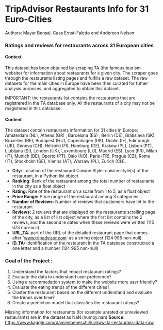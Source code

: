 # TripAdvisor Restaurants Info for 31 Euro-Cities

Authors: Mayur Bensal, Cass Ernst-Faletto and Anderson Nelson 

### Ratings and reviews for restaurants across 31 European cities

#### Context
This dataset has been obtained by scraping TA (the famous tourism website) for information about restaurants for a given city. The scraper goes through the restaurants listing pages and fulfills a raw dataset. The raw datasets for the main cities in Europe have been then curated for futher analysis purposes, and aggregated to obtain this dataset.

IMPORTANT: the restaurants list contains the restaurants that are registrered in the TA database only. All the restaurants of a city may not be resgistered in this database.

#### Content
The dataset contain restaurants information for 31 cities in Europe: Amsterdam (NL), Athens (GR) , Barcelona (ES) , Berlin (DE), Bratislava (SK), Bruxelles (BE), Budapest (HU), Copenhagen (DK), Dublin (IE), Edinburgh (UK), Geneva (CH), Helsinki (FI), Hamburg (DE), Krakow (PL), Lisbon (PT), Ljubljana (SI), London (UK), Luxembourg (LU), Madrid (ES), Lyon (FR), Milan (IT), Munich (DE), Oporto (PT), Oslo (NO), Paris (FR), Prague (CZ), Rome (IT), Stockholm (SE), Vienna (AT), Warsaw (PL), Zurich (CH).

  - **City:**  Location of the restaurant Cuisine Style: cuisine style(s) of the restaurant, in a Python list object 
- **Ranking:** Rank of the restaurant among the total number of restaurants in the city as a float object 
- **Rating:** Rate of the restaurant on a scale from 1 to 5, as a float object 
- **Price Range:** Price range of the restaurant among 3 categories
- **Number of Reviews:** Number of reviews that customers have let to the restaurant
- **Reviews:** 2 reviews that are displayed on the restaurants scrolling page of the city, as a list of list object where the first list contains the 2 reviews, and the second le dates when these reviews were written (115 673 non-null)
- **URL_TA:** part of the URL of the detailed restaurant page that comes after 'www.tripadvisor.com' as a string object (124 995 non-null)
- **ID_TA:** identification of the restaurant in the TA database constructed a one letter and a number (124 995 non-null)


### Goal of the Project : 

1. Understand the factors that impact restaurant ratings? 
2. Evaluate the data to understand user preference?
3. Using a recommedation system to make the website more user friendly? 
4. Evaluate the eating trends of the different cities? 
5. Cluster the restaurant based on the different understand and evaluate the trends over time? 
6. Create a prediction model that classifies the restaurant ratings? 

Missing information for restaurants (for example unrated or unreviewed restaurants) are in the dataset as NaN (numpy.nan)
**Source:** https://www.kaggle.com/damienbeneschi/krakow-ta-restaurans-data-raw 

